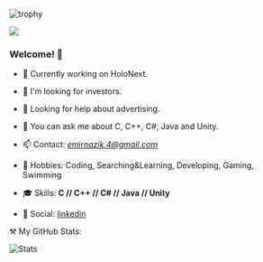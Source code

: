![trophy](https://github-profile-trophy.vercel.app/?username=reaksiyon)

![](https://komarev.com/ghpvc/?username=reaksiyon&color=yellow&style=flat-square)
### Welcome! 👋


- 🔭 Currently working on HoloNext.                                   
- 👯 I'm looking for investors.
- 🤔 Looking for help about advertising.
- 💬 You can ask me about C, C++, C#, Java and Unity.
- 📫 Contact: *emirnazik.4@gmail.com*
- 💜 Hobbies: Coding, Searching&Learning, Developing, Gaming, Swimming                                  

- 🎓 Skills: **C // C++ // C# // Java // Unity**

- 👔 Social: [linkedin](https://www.linkedin.com/in/emir-nazik-b0b69b150/)

⚒️ My GitHub Stats:

![Stats](https://github-readme-stats.vercel.app/api?username=reaksiyon)
<!--

-->
